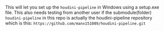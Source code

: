 This will let you set up the `houdini-pipeline` in Windows using a setup.exe file.
This also needs testing from another user if the submodule(folder) `houdini-pipeline` in this repo is actually the houdini-pipeline repository which is this: `https://github.com/manx151089/houdini-pipeline.git`
